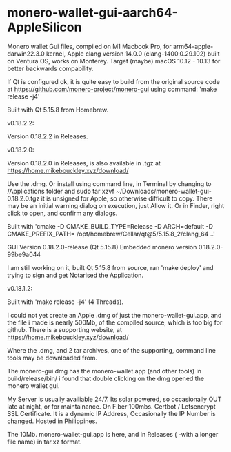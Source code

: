 # monero-wallet-gui-aarch64-AppleSilicon

Monero wallet Gui files, compiled on M1 Macbook Pro, for arm64-apple-darwin22.3.0 kernel, Apple clang version 14.0.0 (clang-1400.0.29.102)
built on Ventura OS, works on Monterey. Target (maybe) macOS 10.12 - 10.13 for better backwards compability.

If Qt is configured ok, it is quite easy to build from the original source code at https://github.com/monero-project/monero-gui using command: 'make release -j4'

Built with Qt 5.15.8 from Homebrew.

v0.18.2.2:

Version 0.18.2.2 in Releases.

v0.18.2.0:

Version 0.18.2.0 in Releases, is also available in .tgz at https://home.mikebouckley.xyz/download/

Use the .dmg. Or install using command line, in Terminal by changing to /Applications folder and sudo tar xzvf ~/Downloads/monero-wallet-gui-0.18.2.0.tgz
it is unsigned for Apple, so otherwise difficult to copy. There may be an initial warning dialog on execution, just Allow it. Or in Finder, right click to open, and confirm any dialogs.

Built with 'cmake -D CMAKE_BUILD_TYPE=Release -D ARCH=default -D CMAKE_PREFIX_PATH= /opt/homebrew/Cellar/qt@5/5.15.8_2/clang_64 ..'

GUI Version 0.18.2.0-release (Qt 5.15.8)
Embedded monero version 0.18.2.0-99be9a044

I am still working on it, built Qt 5.15.8 from source, ran 'make deploy' and trying to sign and get Notarised the Application.

v0.18.1.2:

Built with 'make release -j4' (4 Threads). 

I could not yet create an Apple .dmg of just the monero-wallet-gui.app, and the file i made is nearly 500Mb, of the compiled source, which is too big for github. There is a supporting website, at https://home.mikebouckley.xyz/download/

Where the .dmg, and 2 tar archives, one of the supporting, command line tools may be downloaded from.

The monero-gui.dmg has the monero-wallet.app (and other tools) in build/release/bin/
i found that double clicking on the dmg opened the monero wallet gui.

My Server is usually availiable 24/7. Its solar powered, so occasionally OUT late at night, or for maintainance. On Fiber 100mbs. Certbot / Letsencrypt SSL Certificate. It is a dynamic IP Address, Occasionally the IP Number is changed.  Hosted in Philippines.

The 10Mb. monero-wallet-gui.app is here, and in Releases ( -with a longer file name) in tar.xz format.


